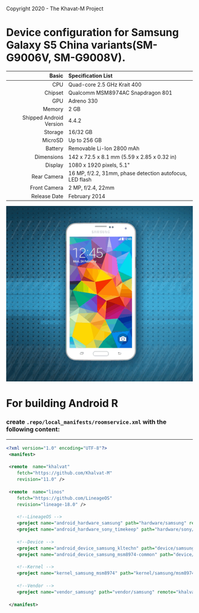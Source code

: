 Copyright 2020 - The Khavat-M Project

Device configuration for Samsung Galaxy S5 China variants(SM-G9006V, SM-G9008V).
========================================

Basic   | Specification List
-------:|:-------------------------
CPU     | Quad-core 2.5 GHz Krait 400
Chipset | Qualcomm MSM8974AC Snapdragon 801
GPU     | Adreno 330
Memory  | 2 GB
Shipped Android Version | 4.4.2
Storage | 16/32 GB
MicroSD | Up to 256 GB
Battery | Removable Li-Ion 2800 mAh
Dimensions | 142 x 72.5 x 8.1 mm (5.59 x 2.85 x 0.32 in)
Display | 1080 x 1920 pixels, 5.1"
Rear Camera  | 16 MP, f/2.2, 31mm, phase detection autofocus, LED flash
Front Camera | 2 MP, f/2.4, 22mm
Release Date | February 2014

![Galaxy S5](https://github.com/Khalvat-M/android_device_samsung_kltechn/blob/11.0/information/kltechn.gif)


# For building Android R
### create `.repo/local_manifests/roomservice.xml` with the following content:

***
```xml
<?xml version="1.0" encoding="UTF-8"?>
 <manifest>
        
 <remote  name="khalvat"
    fetch="https://github.com/Khalvat-M"
    revision="11.0" />

 <remote  name="linos"
    fetch="https://github.com/LineageOS"
    revision="lineage-18.0" />

    <!--LineageOS -->
    <project name="android_hardware_samsung" path="hardware/samsung" remote="linos" />
    <project name="android_hardware_sony_timekeep" path="hardware/sony/timekeep" remote="linos"/>
              
    <!--Device -->
    <project name="android_device_samsung_kltechn" path="device/samsung/kltechn" remote="khalvat" />
    <project name="android_device_samsung_msm8974-common" path="device/samsung/msm8974-common" remote="khalvat" />
           
    <!--Kernel -->
    <project name="kernel_samsung_msm8974" path="kernel/samsung/msm8974" remote="khalvat" />
    
    <!--Vendor -->
    <project name="vendor_samsung" path="vendor/samsung" remote="khalvat" />
                  
 </manifest>
```
